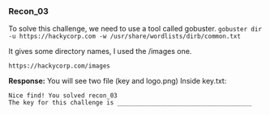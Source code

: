### Recon\_03

To solve this challenge, we need to use a tool called gobuster.
`
gobuster dir -u https://hackycorp.com -w /usr/share/wordlists/dirb/common.txt
`

It gives some directory names, I used the /images one. 

```
https://hackycorp.com/images
```

**Response:**
You will see two file (key and logo.png)
Inside key.txt:
```
Nice find! You solved recon_03
The key for this challenge is _____________________________________
```
